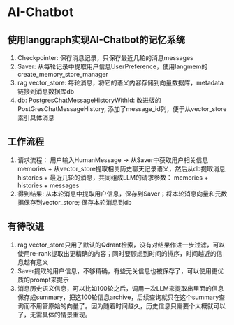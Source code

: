 # AI-Chatbot

## 使用langgraph实现AI-Chatbot的记忆系统

1. Checkpointer: 保存消息记录，只保存最近几轮的消息messages
2. Saver: 从每轮记录中提取用户信息UserPreference，使用langmem的create_memory_store_manager
3. rag vector_store: 每轮消息，将它的语义内容存储到向量数据库，metadata链接到消息数据库db
4. db: PostgresChatMessageHistoryWithId: 改进版的PostGresChatMessageHistory, 添加了message_id列，便于从vector_store索引具体消息

## 工作流程

1. 请求流程： 用户输入HumanMessage -> 从Saver中获取用户相关信息memories + 从vector_store提取相关历史聊天记录语义，然后从db提取消息histories + 最近几轮的消息，共同组成LLM的请求参数： memories + histories + messages
2. 得到结果: 从本轮消息中提取用户信息，保存到Saver；将本轮消息向量和元数据保存到vector_store; 保存本轮消息到db

## 有待改进

1. rag vector_store只用了默认的Qdrant检索，没有对结果作进一步过滤，可以使用re-rank提取出更精确的内容；同时要顾虑到时间的排序，时间越近的信息越有意义
2. Saver提取的用户信息，不够精确，有些无关信息也被保存了，可以使用更优质的prompt来提示
3. 消息历史语义信息，可以比如100轮之后，调用一次LLM来提取出里面的信息保存成summary，把这100轮信息archive，后续查询就只在这个summary查询而不用管原始的向量了。因为随着时间越久，历史信息只需要个大概就可以了，无需具体的情景重现。
